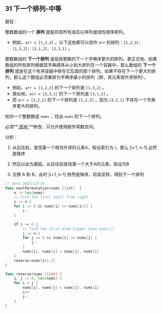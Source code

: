 ## 31 下一个排列-中等

题目：

整数数组的一个 **排列** 就是将其所有成员以序列或线性顺序排列。

- 例如，`arr = [1,2,3]` ，以下这些都可以视作 `arr` 的排列：`[1,2,3]`、`[1,3,2]`、`[3,1,2]`、`[2,3,1]` 。

整数数组的 **下一个排列** 是指其整数的下一个字典序更大的排列。更正式地，如果数组的所有排列根据其字典顺序从小到大排列在一个容器中，那么数组的 **下一个排列** 就是在这个有序容器中排在它后面的那个排列。如果不存在下一个更大的排列，那么这个数组必须重排为字典序最小的排列（即，其元素按升序排列）。

- 例如，`arr = [1,2,3]` 的下一个排列是 `[1,3,2]` 。
- 类似地，`arr = [2,3,1]` 的下一个排列是 `[3,1,2]` 。
- 而 `arr = [3,2,1]` 的下一个排列是 `[1,2,3]` ，因为 `[3,2,1]` 不存在一个字典序更大的排列。

给你一个整数数组 `nums` ，找出 `nums` 的下一个排列。

必须**[ 原地 ](https://baike.baidu.com/item/原地算法)**修改，只允许使用额外常数空间。



分析：

1. 从后往前，查找第一个相邻升序的元素A，假设索引为 i，那么 [i+1, n-1] 必然是降序

2. 然后以此为基础，从后往前查找第一个大于A的元素，假设为B
3. 交换 A 和 B，此时 [i+1, n-1] 依然是降序，将其反转，得到下一个排列

```go
// date 2023/12/10
func nextPermutation(nums []int)  {
    n := len(nums)
    // find the first small from right
    i := n-2
    for i >= 0 && nums[i] >= nums[i+1] {
        i--
    }

    if i >= 0 {
        // find the first elem bigger than nums[i]
        j := n-1
        for j >= 0 && nums[i] >= nums[j] {
            j--
        }
        nums[i], nums[j] = nums[j], nums[i]
    }
    reverse(nums[i+1:])
}

func reverse(nums []int) {
    i, j := 0, len(nums)-1
    for i < j {
        nums[i], nums[j] = nums[j], nums[i]
        i++
        j--
    }
}
```

